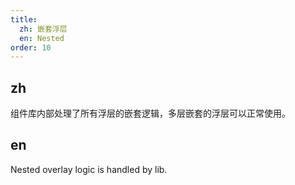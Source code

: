 ```yaml
---
title:
  zh: 嵌套浮层
  en: Nested
order: 10
---
```


## zh

组件库内部处理了所有浮层的嵌套逻辑，多层嵌套的浮层可以正常使用。

## en

Nested overlay logic is handled by lib.
